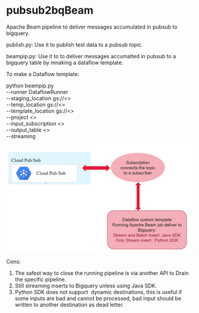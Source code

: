 # pubsub2bqBeam


Apache Beam pipeline to deliver messages accumulated in pubsub to bigquery.

publish.py: Use it to publish test data to a pubsub topic.

beampip.py: Use it to to deliver messages accumalted in pubsub to a bigquery table by mnaking a dataflow template.

To make a Dataflow template:

python beampip.py \
   --runner DataflowRunner \
   --staging_location gs://<> \
   --temp_location gs://<> \
   --template_location gs://<> \
   --project <> \
   --input_subscription <> \
   --output_table <> \
   --streaming
   
   
   
![alt text](https://github.com/maryamhanifpour/pubsub2bqBeam/blob/master/beampip.PNG)


Cons: 
1. The safest way to close the running pipeline is via another API to Drain the specific pipeline.
2. Still streaming inserts to Bigquery unless using Java SDK.
3. Python SDK does not support  dynamic destinations, this is useful if some inputs are bad and cannot be processed, bad input should be written to another destination as dead letter.
